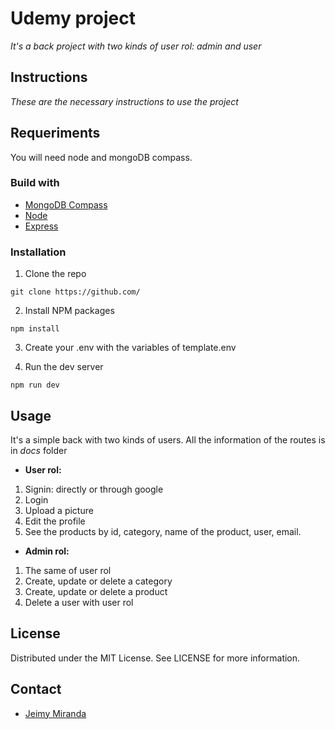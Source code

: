 # Udemy project

_It's a back project with two kinds of user rol: admin and user_

## Instructions

_These are the necessary instructions to use the project_

## Requeriments

You will need node and mongoDB compass.

### Build with

- [MongoDB Compass](https://www.mongodb.com/products/compass)
- [Node](https://nodejs.org/es/)
- [Express](https://expressjs.com/es/)

### Installation

1. Clone the repo

```
git clone https://github.com/
```

2. Install NPM packages
```
npm install
```

3. Create your .env with the variables of template.env

4. Run the dev server

```
npm run dev

```

## Usage

It's a simple back with two kinds of users.
All the information of the routes is in _docs_ folder

- **User rol:**

1.  Signin: directly or through google
2.  Login
3.  Upload a picture
4.  Edit the profile
5.  See the products by id, category, name of the product, user, email.

- **Admin rol:**

1. The same of user rol
2. Create, update or delete a category
3. Create, update or delete a product
4. Delete a user with user rol

## License

Distributed under the MIT License. See LICENSE for more information.

## Contact

- [Jeimy Miranda](https://www.linkedin.com/in/jeimy-miranda-caviedes-32a0b31b0/)
